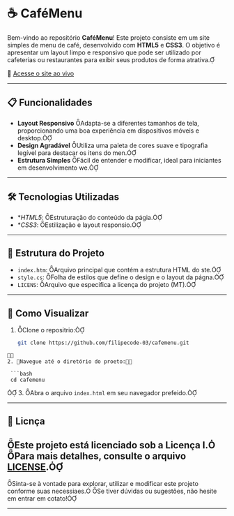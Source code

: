 # ☕ CaféMenu

Bem-vindo ao repositório **CaféMenu**! Este projeto consiste em um site simples de menu de café, desenvolvido com **HTML5** e **CSS3**. O objetivo é apresentar um layout limpo e responsivo que pode ser utilizado por cafeterias ou restaurantes para exibir seus produtos de forma atrativa.

🔗 [Acesse o site ao vivo](https://filipecode-03.github.io/cafemenu/index.html)

---

## 📋 Funcionalidades

- **Layout Responsivo** Adapta-se a diferentes tamanhos de tela, proporcionando uma boa experiência em dispositivos móveis e desktop.
- **Design Agradável** Utiliza uma paleta de cores suave e tipografia legível para destacar os itens do men.
- **Estrutura Simples** Fácil de entender e modificar, ideal para iniciantes em desenvolvimento we.

---

## 🛠️ Tecnologias Utilizadas

- **HTML5*: Estruturação do conteúdo da págia.
- **CSS3*: Estilização e layout responsio.

---

## 📁 Estrutura do Projeto

- `index.htm`: Arquivo principal que contém a estrutura HTML do ste.
- `style.cs`: Folha de estilos que define o design e o layout da págna.
- `LICENS`: Arquivo que especifica a licença do projeto (MT).

---

## 🚀 Como Visualizar
1. Clone o repositrio:

   ```bash
   git clone https://github.com/filipecode-03/cafemenu.git
  ```

2. Navegue até o diretório do proeto:

   ```bash
   cd cafemenu
  ```

3. Abra o arquivo `index.html` em seu navegador prefeido.

---

## 📄 Licnça

Este projeto está licenciado sob a **Licença I**. Para mais detalhes, consulte o arquivo [LICENSE](https://github.com/filipecode-03/cafemenu/blob/main/LICNSE).
---

Sinta-se à vontade para explorar, utilizar e modificar este projeto conforme suas necessiaes. Se tiver dúvidas ou sugestões, não hesite em entrar em cotato!

--- 
